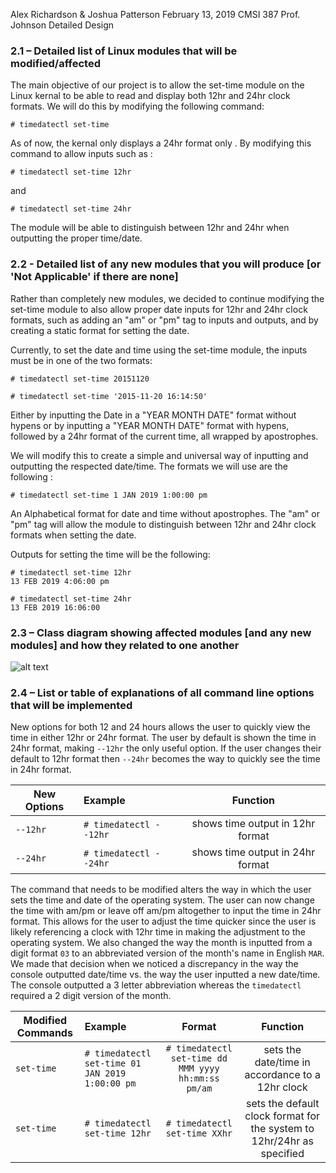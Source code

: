 Alex Richardson & Joshua Patterson
February 13, 2019
CMSI 387
Prof. Johnson
Detailed Design
### 2.1 – Detailed list of Linux modules that will be modified/affected
The main objective of our project is to allow the set-time module on the Linux kernal to be able to read and display both 12hr and 24hr clock formats. We will do this by modifying the following command:
```
# timedatectl set-time
 ```
 As of now, the kernal only displays a 24hr format only . By modifying this command to allow inputs such as :
 
 ```
 # timedatectl set-time 12hr
 ```
 and
 
 ```
 # timedatectl set-time 24hr
 ```
 The module will be able to distinguish between 12hr and 24hr when outputting the proper time/date.
 
### 2.2 - Detailed list of any new modules that you will produce [or 'Not Applicable' if there are none]
Rather than completely new modules, we decided to continue modifying the set-time module to also allow proper date inputs for 12hr and 24hr clock formats, such as adding an "am" or "pm" tag to inputs and outputs, and by creating a static format for setting the date.

Currently, to set the date and time using the set-time module, the inputs must be in one of the two formats:
```
# timedatectl set-time 20151120
```
```
# timedatectl set-time '2015-11-20 16:14:50'
```
Either by inputting the Date in a "YEAR MONTH DATE" format without hypens or by inputting a "YEAR MONTH DATE" format with hypens, followed by a 24hr format of the current time, all wrapped by apostrophes. 

We will modify this to create a simple and universal way of inputting and outputting the respected date/time.
The formats we will use are the following :
```
# timedatectl set-time 1 JAN 2019 1:00:00 pm
```

An Alphabetical format for date and time without apostrophes. The "am" or "pm" tag will allow the module to distinguish between 12hr and 24hr clock formats when setting the date.


Outputs for setting the time will be the following: 

```
# timedatectl set-time 12hr
13 FEB 2019 4:06:00 pm
```
```
# timedatectl set-time 24hr
13 FEB 2019 16:06:00
```


### 2.3 – Class diagram showing affected modules [and any new modules] and how they related to one another
![alt text](https://i.ibb.co/tXsdZJm/CLass-Diagram-387-1.png)
### 2.4 – List or table of explanations of all command line options that will be implemented

New options for both 12 and 24 hours allows the user to quickly view the time in either 12hr or 24hr format. The user by default is shown the time in 24hr format, making `--12hr` the only useful option. If the user changes their default to 12hr format then `--24hr` becomes the way to quickly see the time in 24hr format.

| New Options   | Example   | Function        
| ------------- |:----------|:-------------:|
| `--12hr` | `# timedatectl --12hr` | shows time output in 12hr format
| `--24hr` | `# timedatectl --24hr` | shows time output in 24hr format

The command that needs to be modified alters the way in which the user sets the time and date of the operating system. The user can now change the time with am/pm or leave off am/pm altogether to input the time in 24hr format. This allows for the user to adjust the time quicker since the user is likely referencing a clock with 12hr time in making the adjustment to the operating system. We also changed the way the month is inputted from a digit format `03` to an abbreviated version of the month's name in English `MAR`. We made that decision when we noticed a discrepancy in the way the console outputted date/time vs. the way the user inputted a new date/time. The console outputted a 3 letter abbreviation whereas the `timedatectl` required a 2 digit version of the month.

| Modified Commands | Example     | Format       | Function
| ----------------  |:------------|:------------:|:------------:|
| `set-time`       | `# timedatectl set-time 01 JAN 2019 1:00:00 pm`| `# timedatectl set-time dd MMM yyyy hh:mm:ss pm/am` | sets the date/time in accordance to a 12hr clock
| `set-time`        | `# timedatectl set-time 12hr` | `# timedatectl set-time XXhr` | sets the default clock format for the system to 12hr/24hr as specified
